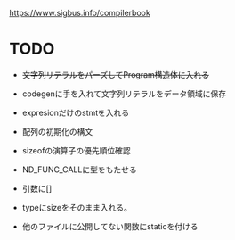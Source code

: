 https://www.sigbus.info/compilerbook

# TODO

* ~~文字列リテラルをパーズしてProgram構造体に入れる~~
* codegenに手を入れて文字列リテラルをデータ領域に保存

* expresionだけのstmtを入れる
* 配列の初期化の構文
* sizeofの演算子の優先順位確認
* ND_FUNC_CALLに型をもたせる
* 引数に[]
* typeにsizeをそのまま入れる。
* 他のファイルに公開してない関数にstaticを付ける
